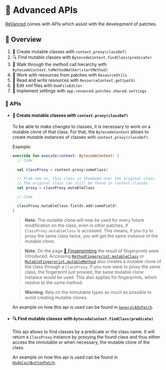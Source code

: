 # 💪 Advanced APIs

[ReVanced](https://github.com/revanced/) comes with APIs which assist with the development of patches.

## 📙 Overview

1. 👹 Create mutable classes with `context.proxy(classDef)`
2. 🔍 Find mutable classes with `BytecodeContext.findClass(predicate)`
3. 🏃‍ Walk through the method call hierarchy with `BytecodeContext.toMethodWalker(startMethod)`
4. 🔨 Work with resources from patches with `ResourceUtils`
5. 💾 Read and write resources with `ResourceContext.get(path)`
6. 📃 Edit xml files with `DomFileEditor`
7. 🔧 Implement settings with `app.revanced.patches.shared.settings`

### 🧰 APIs

- #### 👹 Create mutable classes with `context.proxy(classDef)`

  To be able to make changes to classes, it is necessary to work on a mutable clone of that class.
  For that, the `BytecodeContext` allows to create mutable instances of classes with `context.proxy(classDef)`.

  Example:

  ```kt
  override fun execute(context: BytecodeContext) {   
    // Code
    
    val classProxy = context.proxy(someClass)

    // From now on, this class is shadowed over the original class.
    // The original class can still be found in context.classes.
    val proxy = classProxy.mutableClass 
  
    // Code
  
    classProxy.mutableClass.fields.add(someField)
  }
  ```
  > **Note**: The mutable clone will now be used for every future modification on the class, even in other patches,
  if `ClassProxy.mutableClass` is accessed. This means, if you try to proxy the same class twice, you will get the same
  instance of the mutable clone.

  > **Note**: On the page [🔎 Fingerprinting](3_fingerprinting.md) the result of fingerprints were introduced.
  Accessing [`MethodFingerprint.mutableClass`](https://github.com/revanced/revanced-patcher/blob/main/src/main/kotlin/app/revanced/patcher/fingerprint/method/impl/MethodFingerprint.kt#L290)
  or [`MutableFingerprint.mutableMethod`](https://github.com/revanced/revanced-patcher/blob/main/src/main/kotlin/app/revanced/patcher/fingerprint/method/impl/MethodFingerprint.kt#L298)
  also creates a mutable clone of the class through a `ClassProxy`.
  If you now were to proxy the same class, the fingerprint just proxied, the same mutable clone instance would be used.
  This also applies for fingerprints, which resolve to the same method.

  > **Warning**: Rely on the immutable types as much as possible to avoid creating mutable clones.

  An example on how this api is used can be found
  in [`GeneralAdsPatch`](https://github.com/revanced/revanced-patches/blob/f870178a77d4cb52e1940baa67aaa9526169d10d/src/main/kotlin/app/revanced/patches/reddit/ad/general/patch/GeneralAdsPatch.kt#L33).

- #### 🔍 Find mutable classes with `BytecodeContext.findClass(predicate)`

  This api allows to find classes by a predicate or the class name.
  It will return a `ClassProxy` instance by proxying the found class
  and thus either access the immutable or when necessary, the mutable clone of the class.

  An example on how this api is used can be found
  in [`HideCastButtonPatch`](https://github.com/revanced/revanced-patches/blob/0533e6c63e8da02f0b2b4df9652450c178255215/src/main/kotlin/app/revanced/patches/youtube/layout/castbutton/patch/HideCastButtonPatch.kt#L39).


